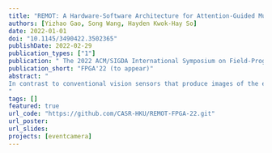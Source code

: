 ```yaml
---
title: "REMOT: A Hardware-Software Architecture for Attention-Guided Multi-Object Tracking with Dynamic Vision Sensors on FPGAs"
authors: [Yizhao Gao, Song Wang, Hayden Kwok-Hay So]
date: 2022-01-01
doi: "10.1145/3490422.3502365"
publishDate: 2022-02-29
publication_types: ["1"]
publication: " The 2022 ACM/SIGDA International Symposium on Field-Programmable Gate Arrays"
publication_short: "FPGA'22 (to appear)"
abstract: "
In contrast to conventional vision sensors that produce images of the entire field-of-view at a fixed frame rate, dynamic vision sensors (DVS) are neuromorphic devices that only produce sparse events in response to changes in light intensity local to each pixel, making them promising technologies for use in demanding edge scenarios where energy-efficient intelligent computations are needed. While several early research have demonstrated promising results in performing high-level machine vision tasks using vision events only, these algorithms are often too complex for real-time deployments in edge systems with limited processing and storage capabilities. In this work, a novel hardware-software architecture, called REMOT, is proposed to leverage the unique properties of DVS to perform real-time multi-object tracking (MOT) on FPGAs. REMOT incorporates a parallel set of reconfigurable hardware attention units (AUs) that work in tandem with a modular attention-guided software framework running in the attached processor. Each hardware AU autonomously adjusts its region of attention by processing each vision event as they are produced by the DVS. Using information aggregated by the AUs, high-level analyses are performed in software. To demonstrate the flexibility and modularity of REMOT, a family of MOT algorithms with different hardware-software configurations and  tradeoffs have been implemented on 2 different edge reconfigurable systems. Experimental results show that REMOT is capable of processing 0.43-2.22 million events per second at 1.75-5.68 watts, making them suitable for real-time operations while maintaining good MOT accuracy in our target datasets.  When compared with a software-only implementation using the same edge platforms, our HW-SW implementation results in up to 33.6 times higher event processing throughput and 25.9 times higher power efficiency.
"
tags: []
featured: true
url_code: "https://github.com/CASR-HKU/REMOT-FPGA-22.git" 
url_poster: 
url_slides: 
projects: [eventcamera]
---
```

